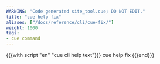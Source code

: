 ```yaml
---
WARNING: "Code generated site_tool.cue; DO NOT EDIT."
title: "cue help fix"
aliases: ["/docs/reference/cli/cue-fix/"]
weight: 1000
tags:
- cue command
---
```


{{{with script "en" "cue cli help text"}}}
cue help fix
{{{end}}}

